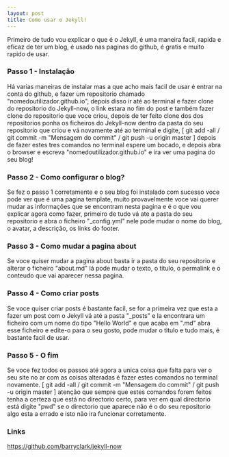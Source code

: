 ```yaml
---
layout: post
title: Como usar o Jekyll!
---
```


Primeiro de tudo vou explicar o que é o Jekyll, é uma maneira facil, rapida e eficaz de ter um blog, é usado nas paginas do github, é gratis e muito rapido de usar.

### Passo 1 - Instalação

Há varias maneiras de instalar mas a que acho mais facil de usar é entrar na conta do github, e fazer um repositorio chamado "nomedoutilizador.github.io", depois disso ir até ao terminal e fazer clone do repositorio do Jekyll-now, o link estara no fim do post e também fazer clone do repositorio que voce criou, depois de ter feito clone dos dos repositorios ponha os ficheiros do Jekyll-now dentro da pasta do seu repositorio que criou e vá novamente até ao terminal e digite, [ git add -all / git commit -m "Mensagem do commit" / git push -u origin master ] depois de fazer estes tres comandos no terminal espere um bocado, e depois abra o browser e escreva "nomedoutilizador.github.io" e ira ver uma pagina do seu blog!

### Passo 2 - Como configurar o blog?

Se fez o passo 1 corretamente e o seu blog foi instalado com sucesso voce pode ver que é uma pagina template, muito provavelmente voce vai querer mudar as informações que se encontram nesta pagina e é o que vou explicar agora como fazer, primeiro de tudo vá ate a pasta do seu repositorio e abra o ficheiro "_config.yml" nele pode mudar o nome do blog, o avatar, a descrição, os links do footer.

### Passo 3 - Como mudar a pagina about

Se voce quiser mudar a pagina about basta ir a pasta do seu repositorio e alterar o ficheiro "about.md" lá pode mudar o texto, o titulo, o permalink e o conteudo que vai aparecer nessa pagina.

### Passo 4 - Como criar posts

Se voce quiser criar posts é bastante facil, se for a primeira vez que esta a fazer um post com o Jekyll vá até a pasta "_posts" e la encontrara um ficheiro com um nome do tipo "Hello World" e que acaba em ".md" abra esse ficheiro e edite-o para o seu gosto, pode mudar o titulo e tudo mais, é bastante facil de usar.

### Passo 5 - O fim

Se voce fez todos os passos até agora a unica coisa que falta para ver o seu site no ar com as coisas alteradas é fazer estes comandos no terminal novamente. [ git add -all / git commit -m "Mensagem do commit" / git push -u origin master ] atenção que sempre que estes comandos forem feitos tenha a certeza que está no directorio certo, para ver em qual directorio está digite "pwd" se o directorio que aparece não é o do seu repositorio algo esta a errado e isto não ira funcionar corretamente.

### Links

<a href="https://github.com/barryclark/jekyll-now">https://github.com/barryclark/jekyll-now</a>
